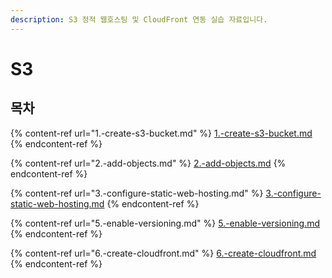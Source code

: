 ```yaml
---
description: S3 정적 웹호스팅 및 CloudFront 연동 실습 자료입니다.
---
```


# S3

## 목차

{% content-ref url="1.-create-s3-bucket.md" %}
[1.-create-s3-bucket.md](1.-create-s3-bucket.md)
{% endcontent-ref %}

{% content-ref url="2.-add-objects.md" %}
[2.-add-objects.md](2.-add-objects.md)
{% endcontent-ref %}

{% content-ref url="3.-configure-static-web-hosting.md" %}
[3.-configure-static-web-hosting.md](3.-configure-static-web-hosting.md)
{% endcontent-ref %}

{% content-ref url="5.-enable-versioning.md" %}
[5.-enable-versioning.md](5.-enable-versioning.md)
{% endcontent-ref %}

{% content-ref url="6.-create-cloudfront.md" %}
[6.-create-cloudfront.md](6.-create-cloudfront.md)
{% endcontent-ref %}
